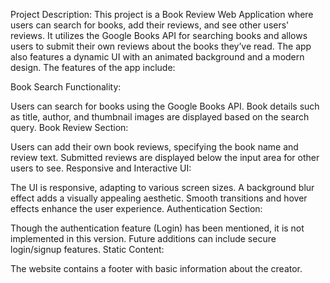 Project Description:
This project is a Book Review Web Application where users can search for books, add their reviews, and see other users' reviews. It utilizes the Google Books API for searching books and allows users to submit their own reviews about the books they’ve read. The app also features a dynamic UI with an animated background and a modern design. The features of the app include:

Book Search Functionality:

Users can search for books using the Google Books API.
Book details such as title, author, and thumbnail images are displayed based on the search query.
Book Review Section:

Users can add their own book reviews, specifying the book name and review text.
Submitted reviews are displayed below the input area for other users to see.
Responsive and Interactive UI:

The UI is responsive, adapting to various screen sizes.
A background blur effect adds a visually appealing aesthetic.
Smooth transitions and hover effects enhance the user experience.
Authentication Section:

Though the authentication feature (Login) has been mentioned, it is not implemented in this version. Future additions can include secure login/signup features.
Static Content:

The website contains a footer with basic information about the creator.
